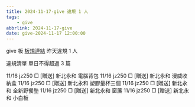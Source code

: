 ```yaml
---
title: 2024-11-17-give 違規 1 人
tags:
    - give
abbrlink: 2024-11-17-give
date: give-2024-11-17 12:00:00
---
```

give 板 [板規連結](https://www.ptt.cc/bbs/give/M.1612495900.A.C32.html)
昨天違規 1 人
<!-- more -->

違規清單
單日不得超過 3 篇

11/16 jz250 □ [贈送] 新北永和 電腦背包
11/16 jz250 □ [贈送] 新北永和 漫威收納盒
11/16 jz250 □ [贈送] 新北永和 塑膠量杯三個
11/16 jz250 □ [贈送] 新北永和 全新野餐墊
11/16 jz250 □ [贈送] 新北永和 窗簾
11/16 jz250 □ [贈送] 新北永和 小白板